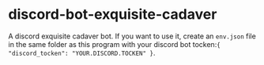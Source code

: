 # discord-bot-exquisite-cadaver

A discord exquisite cadaver bot. If you want to use it, create an `env.json` file in the same folder as this program with your discord bot tocken:`{ "discord_tocken": "YOUR.DISCORD.TOCKEN" }`.
